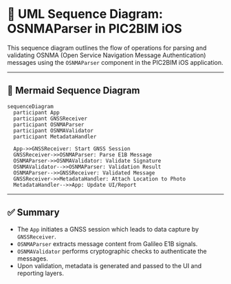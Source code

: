 
# 🔄 UML Sequence Diagram: OSNMAParser in PIC2BIM iOS

This sequence diagram outlines the flow of operations for parsing and validating OSNMA (Open Service Navigation Message Authentication) messages using the `OSNMAParser` component in the PIC2BIM iOS application.

---

## 🧩 Mermaid Sequence Diagram

```mermaid
sequenceDiagram
  participant App
  participant GNSSReceiver
  participant OSNMAParser
  participant OSNMAValidator
  participant MetadataHandler

  App->>GNSSReceiver: Start GNSS Session
  GNSSReceiver->>OSNMAParser: Parse E1B Message
  OSNMAParser->>OSNMAValidator: Validate Signature
  OSNMAValidator-->>OSNMAParser: Validation Result
  OSNMAParser-->>GNSSReceiver: Validated Message
  GNSSReceiver->>MetadataHandler: Attach Location to Photo
  MetadataHandler-->>App: Update UI/Report
```

---

## ✅ Summary

- The `App` initiates a GNSS session which leads to data capture by `GNSSReceiver`.
- `OSNMAParser` extracts message content from Galileo E1B signals.
- `OSNMAValidator` performs cryptographic checks to authenticate the messages.
- Upon validation, metadata is generated and passed to the UI and reporting layers.

